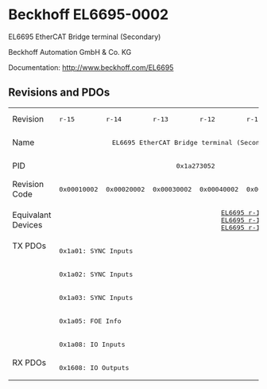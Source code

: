 # Beckhoff EL6695-0002

EL6695 EtherCAT Bridge terminal (Secondary)

Beckhoff Automation GmbH & Co. KG

Documentation: <a href="http://www.beckhoff.com/EL6695">http://www.beckhoff.com/EL6695</a>

## Revisions and PDOs
<table>
<tr >
<td class="first">Revision</td>
<td ><pre>r-15</pre></td>
<td ><pre>r-14</pre></td>
<td ><pre>r-13</pre></td>
<td ><pre>r-12</pre></td>
<td ><pre>r-11</pre></td>
<td ><pre>r-10</pre></td>
</tr>
<tr >
<td class="first">Name</td>
<td  colspan=6 align="center"><pre>EL6695 EtherCAT Bridge terminal (Secondary)</pre></td>
</tr>
<tr >
<td class="first">PID</td>
<td  colspan=6 align="center"><pre>0x1a273052</pre></td>
</tr>
<tr >
<td class="first">Revision Code</td>
<td ><pre>0x00010002</pre></td>
<td ><pre>0x00020002</pre></td>
<td ><pre>0x00030002</pre></td>
<td ><pre>0x00040002</pre></td>
<td ><pre>0x00050002</pre></td>
<td ><pre>0x00060002</pre></td>
</tr>
<tr >
<td class="first">Equivalant Devices</td>
<td  colspan=2 align="center"></td>
<td  colspan=4 align="center"><pre><a href="EL6695">EL6695 r-10</a><br/><a href="EL6695">EL6695 r-11</a><br/><a href="EL6695">EL6695 r-12</a></pre></td>
</tr>
<tr class="txpdo pdosection">
<td class="first" rowspan=5 valign=top>TX PDOs</td>
<td colspan=6 align="left"><pre>0x1a01: SYNC Inputs</pre></td>
<td></td>
</tr>
<tr class="txpdo pdosection">
<td  colspan=6 align="left"><pre>0x1a02: SYNC Inputs</pre></td>
</tr>
<tr class="txpdo pdosection">
<td  colspan=6 align="left"><pre>0x1a03: SYNC Inputs</pre></td>
</tr>
<tr class="txpdo pdosection">
<td  colspan=6 align="left"><pre>0x1a05: FOE Info</pre></td>
</tr>
<tr class="txpdo pdosection">
<td  colspan=6 align="left"><pre>0x1a08: IO Inputs</pre></td>
</tr>
<tr class="rxpdo pdosection">
<td class="first" rowspan=1 valign=top>RX PDOs</td>
<td colspan=6 align="left"><pre>0x1608: IO Outputs</pre></td>
<td></td>
</tr>
</table>
